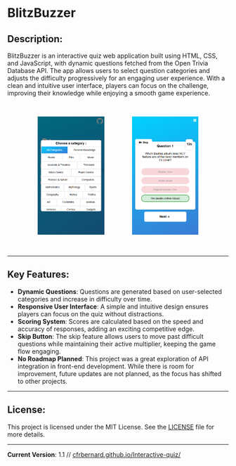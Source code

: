 # BlitzBuzzer

## Description:
BlitzBuzzer is an interactive quiz web application built using HTML, CSS, and JavaScript, with dynamic questions fetched from the Open Trivia Database API. The app allows users to select question categories and adjusts the difficulty progressively for an engaging user experience. With a clean and intuitive user interface, players can focus on the challenge, improving their knowledge while enjoying a smooth game experience.

<br>

<p align="center">
  <img src="resources/img/demo/chrome_gnxeOmKWMx.png" alt="Screenshot 1" width="30%" />
  &nbsp;&nbsp;&nbsp;&nbsp;&nbsp;&nbsp;&nbsp;&nbsp;&nbsp;&nbsp;&nbsp;&nbsp;&nbsp;&nbsp; 
  <img src="resources/img/demo/chrome_CqCYHOPyay.png" alt="Screenshot 2" width="30%" />
</p>

<br>

---

## Key Features:
- **Dynamic Questions**: Questions are generated based on user-selected categories and increase in difficulty over time.
- **Responsive User Interface**: A simple and intuitive design ensures players can focus on the quiz without distractions.
- **Scoring System**: Scores are calculated based on the speed and accuracy of responses, adding an exciting competitive edge.
- **Skip Button**: The skip feature allows users to move past difficult questions while maintaining their active multiplier, keeping the game flow engaging.
- **No Roadmap Planned**: This project was a great exploration of API integration in front-end development. While there is room for improvement, future updates are not planned, as the focus has shifted to other projects.

---

## License:
This project is licensed under the MIT License. See the [LICENSE](LICENSE) file for more details.

---

**Current Version**: 1.1 // [cfrbernard.github.io/Interactive-quiz/](https://cfrbernard.github.io/Interactive-quiz/)

